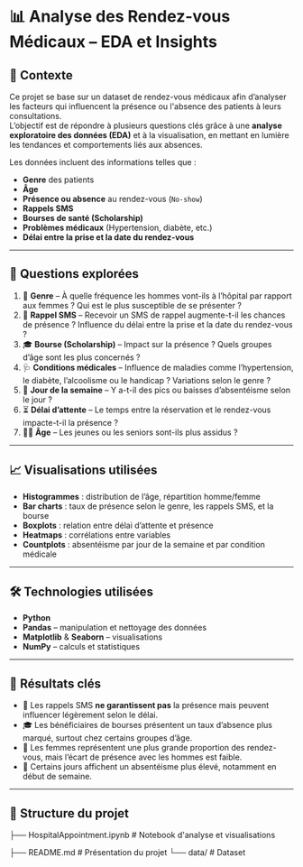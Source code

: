 # 📊 Analyse des Rendez-vous Médicaux – EDA et Insights

## 📌 Contexte
Ce projet se base sur un dataset de rendez-vous médicaux afin d’analyser les facteurs qui influencent la présence ou l'absence des patients à leurs consultations.  
L’objectif est de répondre à plusieurs questions clés grâce à une **analyse exploratoire des données (EDA)** et à la visualisation, en mettant en lumière les tendances et comportements liés aux absences.

Les données incluent des informations telles que :
- **Genre** des patients  
- **Âge**  
- **Présence ou absence** au rendez-vous (`No-show`)  
- **Rappels SMS**  
- **Bourses de santé (Scholarship)**  
- **Problèmes médicaux** (Hypertension, diabète, etc.)  
- **Délai entre la prise et la date du rendez-vous**  

---

## 🎯 Questions explorées
1. 👫 **Genre** – À quelle fréquence les hommes vont-ils à l’hôpital par rapport aux femmes ? Qui est le plus susceptible de se présenter ?
2. 📱 **Rappel SMS** – Recevoir un SMS de rappel augmente-t-il les chances de présence ? Influence du délai entre la prise et la date du rendez-vous ?
3. 🎓 **Bourse (Scholarship)** – Impact sur la présence ? Quels groupes d’âge sont les plus concernés ?
4. 🩺 **Conditions médicales** – Influence de maladies comme l’hypertension, le diabète, l’alcoolisme ou le handicap ? Variations selon le genre ?
5. 📅 **Jour de la semaine** – Y a-t-il des pics ou baisses d’absentéisme selon le jour ?
6. ⏳ **Délai d’attente** – Le temps entre la réservation et le rendez-vous impacte-t-il la présence ?
7. 👶👴 **Âge** – Les jeunes ou les seniors sont-ils plus assidus ?

---

## 📈 Visualisations utilisées
- **Histogrammes** : distribution de l’âge, répartition homme/femme  
- **Bar charts** : taux de présence selon le genre, les rappels SMS, et la bourse  
- **Boxplots** : relation entre délai d’attente et présence  
- **Heatmaps** : corrélations entre variables  
- **Countplots** : absentéisme par jour de la semaine et par condition médicale  

---

## 🛠️ Technologies utilisées
- **Python**  
- **Pandas** – manipulation et nettoyage des données  
- **Matplotlib** & **Seaborn** – visualisations  
- **NumPy** – calculs et statistiques  

---

## 🚀 Résultats clés
- 📱 Les rappels SMS **ne garantissent pas** la présence mais peuvent influencer légèrement selon le délai.  
- 🎓 Les bénéficiaires de bourses présentent un taux d’absence plus marqué, surtout chez certains groupes d’âge.  
- 👫 Les femmes représentent une plus grande proportion des rendez-vous, mais l’écart de présence avec les hommes est faible.  
- 📅 Certains jours affichent un absentéisme plus élevé, notamment en début de semaine.  

---

## 📂 Structure du projet
├── HospitalAppointment.ipynb # Notebook d'analyse et visualisations

├── README.md # Présentation du projet
└── data/ # Dataset
